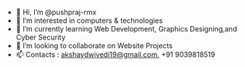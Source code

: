 - 👋 Hi, I’m @pushpraj-rmx
- 👀 I’m interested in computers & technologies
- 🌱 I’m currently learning Web Development, Graphics Designing,and Cyber Security
- 💞️ I’m looking to collaborate on Website Projects
- 📫 Contacts : akshaydwivedi19@gmail.com, +91 9039818519

<!---
pushpraj-rmx/pushpraj-rmx is a ✨ special ✨ repository because its `README.md` (this file) appears on your GitHub profile.
You can click the Preview link to take a look at your changes.
--->
